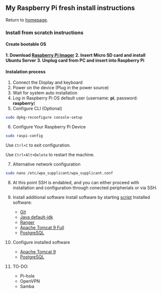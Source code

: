 ## My Raspberry Pi fresh install instructions
Return to [homepage](https://github.com/crazieNephilim/crazie_scripts/blob/master/README.md).

### Install from scratch instructions

#### Create bootable OS

**1. Download [Raspberry Pi Imager](https://www.raspberrypi.org/software/)**
**2. Insert Micro SD card and install Ubuntu Server**
**3. Unplug card from PC and insert into Raspberry Pi**

#### Instalation process

1. Connect the Display and keyboard
2. Power on the device (Plug in the power source)
3. Wait for system auto installation
4. Log in Raspberry Pi OS default user (username: **pi**, password: **raspberry**)
5. Configure CLI (Optional)
```bash
sudo dpkg-reconfigure console-setup
```
6. Configure Your Raspberry Pi Device
```bash
sudo raspi-config
```
Use `Ctrl+C` to exit configuration.

Use `Ctrl+Alt+Delete` to restart the machine.

7. Alternative network configuration
```bash
sudo nano /etc/wpa_supplicant/wpa_supplicant.conf
```

8. At this point SSH is endabled, and you can either proceed with installation and configuration through conected peripherials or via SSH.

9. Install additional software
Install software by starting [script](https://github.com/crazieNephilim/crazie_scripts/blob/master/raspberry_scripts/raspberry_resources/rspberry_pi_4_small_home_server.sh)
Installed software:
    - [Git](https://git-scm.com/)
    - [Java default-jdk](https://packages.debian.org/stretch/default-jdk)
    - [Ranger](https://github.com/ranger/ranger)
    - [Apache Tomcat 9 Full](https://tomcat.apache.org/index.html)
    - [PostgreSQL](https://www.postgresql.org/)

10. Configure installed software

    - [Apache Tomcat 9](https://github.com/crazieNephilim/crazie_scripts/tree/master/raspberry_scripts/raspberry_resources/README_TOMCAT9.md)
    - [PostgreSQL](https://github.com/crazieNephilim/crazie_scripts/tree/master/raspberry_scripts/raspberry_resources/README_POSTGRESQL.md)


11. TO-DO:

    - Pi-hole
    - OpenVPN
    - Samba